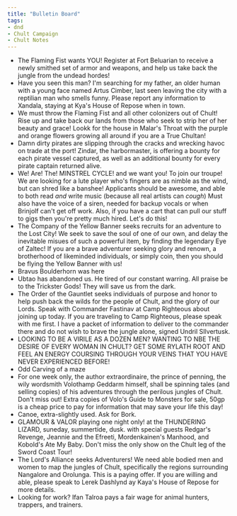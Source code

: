 ```yaml
---
title: "Bulletin Board"
tags: 
- dnd
- Chult Campaign
- Chult Notes
---
```


- The Flaming Fist wants YOU! Register at Fort Beluarian to receive a newly smithed set of armor and weapons, and help us take back the jungle from the undead hordes!
- Have you seen this man? I'm searching for my father, an older human with a young face named Artus Cimber, last seen leaving the city with a reptilian man who smells funny. Please report any information to Xandala, staying at Kya's House of Repose when in town.
- We must throw the Flaming Fist and all other colonizers out of Chult! Rise up and take back our lands from those who seek to strip her of her beauty and grace! Lookk for the house in Malar's Throat with the purple and orange flowers growing all around if you are a True Chultan!
- Damn dirty pirates are slipping through the cracks and wrecking havoc on trade at the port! Zindar, the harbormaster, is offering a bounty for each pirate vessel captured, as well as an additional bounty for every pirate captain returned alive.
- We! Are! The! MINSTREL CYCLE! and we want you! To join our troupe! We are looking for a lute player who's fingers are as nimble as the wind, but can shred like a banshee! Applicants should be awesome, and able to both read *and* write music (because all real artists can *cough*) Must also have the voice of a siren, needed for backup vocals or when Brinjolf can't get off work. Also, if you have a cart that can pull our stuff to gigs then you're pretty much hired. Let's do this!
- The Company of the Yellow Banner seeks recruits for an adventure to the Lost City! We seek to save the soul of one of our own, and delay the inevitable misues of such a powerful item, by finding the legendary Eye of Zaltec! If you are a brave adventurer seeking glory and renown, a brotherhood of likeminded individuals, or simply coin, then you should be flying the Yellow Banner with us!
- Bravus Boulderhorn was here
- Ubtao has abandoned us. He tired of our constant warring. All praise be to the Trickster Gods! They will save us from the dark.
- The Order of the Gauntlet seeks individuals of purpose and honor to help push back the wilds for the people of Chult, and the glory of our Lords. Speak with Commander Fastinav at Camp Righteous about joining up today.    If you are traveling to Camp Righteous, please speak with me first. I have a packet of information to deliver to the commander there and do not wish to brave the jungle alone, signed Undril SIlvertusk.
- LOOKING TO BE A VIRILE AS A DOZEN MEN? WANTING TO NBE THE DESIRE OF EVERY WOMAN IN CHULT? GET SOME RYLATH ROOT AND FEEL AN ENERGY COURSING THROUGH YOUR VEINS THAT YOU HAVE NEVER EXPERIENCED BEFORE!
- Odd Carving of a maze
- For one week only, the author extraordinaire, the prince of penning, the wily wordsmith Volothamp Geddarm himself, shall be spinning tales (and selling copies) of his adventures through the perilous jungles of Chult. Don't miss out!  Extra copies of Volo's Guide to Monsters for sale, 50gp is a cheap price to pay for information that may save your life this day!
- Canoe, extra-slightly used. Ask for Bork.
- GLAMOUR & VALOR playing one night only! at the THUNDERING LIZARD, suneday, summertide, dusk. with special guests Redgar's Revenge, Jeannie and the Efreeti, Mordenkainen's Manhood, and Kobold's Ate My Baby. Don't miss the only show on the Chult leg of the Sword Coast Tour!
- The Lord's Alliance seeks Adventurers! We need able bodied men and women to map the jungles of Chult, specifically the regions surrounding Nangalore and Orolunga. This is a paying offer. If you are willing and able, please speak to Lerek Dashlynd ay Kaya's House of Repose for more details.
- Looking for work? Ifan Talroa pays a fair wage for animal hunters, trappers, and trainers. 
